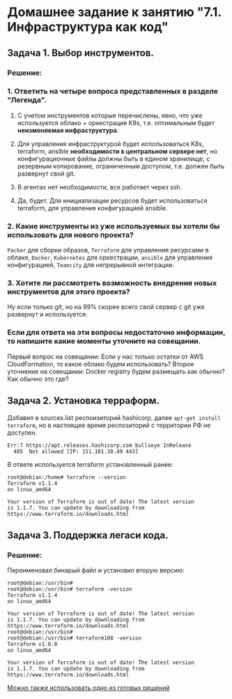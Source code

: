 # Домашнее задание к занятию "7.1. Инфраструктура как код"

## Задача 1. Выбор инструментов. 

### Решение:

### 1. Ответить на четыре вопроса представленных в разделе "Легенда".

1. С учетом инструментов которые перечислены, явно, что уже используется облако + оркестрация K8s, т.е. оптимальным будет **неизменяемая инфраструктура**.

2. Для управления инфраструктурой будет использоваться K8s, terraform, ansible **необходимости в центральном сервере нет**, но конфигурационные файлы должны быть в едином хранилище, с резервным копирование, ограниченным доступом, т.е. должен быть развернут свой git.

3. В агентах нет необходимости, все работает через ssh.

4. Да, будет. Для инициализации ресурсов будет использоваться terraform, для управления конфигурацией ansible.

### 2. Какие инструменты из уже используемых вы хотели бы использовать для нового проекта?

`Packer` для сборки образов, `Terraform` для управления ресурсами в облаке, `Docker`, `Kubernetes` для оркестрации, `ansible` для управления конфигурацией, `Teamcity` для непрерывной интеграции.

### 3. Хотите ли рассмотреть возможность внедрения новых инструментов для этого проекта?

Ну если только git, но на 99% скорее всего свой сервер с git уже развернут и используется.

### Если для ответа на эти вопросы недостаточно информации, то напишите какие моменты уточните на совещании.

Первый вопрос на совещании: Если у нас только остатки от AWS СloudFormation, то какое облако будем использовать?
Второе уточнение на совещании: Docker registry будем размещать как обычно? Как обычно это где? 

## Задача 2. Установка терраформ.

Добавил в sources.list респоизиторий hashicorp, далее `apt-get install terraform`, но в настоящее время респозиторий с территории РФ не доступен.

```
Err:7 https://apt.releases.hashicorp.com bullseye InRelease
  405  Not allowed [IP: 151.101.38.49 443]
```

В ответе используется terraform установленный ранее:

```
root@debian:/home# terraform --version
Terraform v1.1.4
on linux_amd64

Your version of Terraform is out of date! The latest version
is 1.1.7. You can update by downloading from https://www.terraform.io/downloads.html
```

## Задача 3. Поддержка легаси кода.

### Решение:

Переименовал бинарый файл и установил вторую версию:

```
root@debian:/usr/bin# 
root@debian:/usr/bin# terraform -version
Terraform v1.1.4
on linux_amd64

Your version of Terraform is out of date! The latest version
is 1.1.7. You can update by downloading from https://www.terraform.io/downloads.html
root@debian:/usr/bin# 
root@debian:/usr/bin# terraform108 -version
Terraform v1.0.8
on linux_amd64

Your version of Terraform is out of date! The latest version
is 1.1.7. You can update by downloading from https://www.terraform.io/downloads.html
```

[Можно также использовать одно из готовых решений](https://github.com/tfutils/tfenv)


